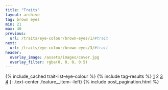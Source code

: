 ```yaml
---
title: "Traits"
layout: archive
tag: brown eyes
min: 21
max: 40
previous:
  url: /traits/eye-colour/brown-eyes/1/#trait
next:
  url: /traits/eye-colour/brown-eyes/3/#trait
header:
  overlay_image: /assets/images/cover.jpg
  overlay_filter: rgba(0, 0, 0, 0.5)
---
```

{% include_cached trait-list-eye-colour %}
{% include tag-results %}
[1](/traits/eye-colour/brown-eyes/1/#trait) 2 [3](/traits/eye-colour/brown-eyes/3/#trait) [4](/traits/eye-colour/brown-eyes/4/#trait) 
{: .text-center .feature__item--left}
{% include post_pagination.html %}
